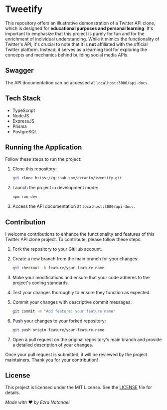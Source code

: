 # Tweetify

This repository offers an illustrative demonstration of a Twitter API clone, which is designed for **educational purposes and personal learning**. It's important to emphasize that this project is purely for fun and for the enrichment of individual understanding. While it mimics the functionality of Twitter's API, it's crucial to note that it is **not** affiliated with the official Twitter platform. Instead, it serves as a learning tool for exploring the concepts and mechanics behind building social media APIs.

## Swagger
The API documentation can be accessed at `localhost:3000/api-docs`.

## Tech Stack
- TypeScript
- NodeJS
- ExpressJS
- Prisma
- PostgreSQL

## Running the Application

Follow these steps to run the project:

1. Clone this repository:
   
    ```bash
    git clone https://github.com/ezrantn/tweetify.git
    ```
3. Launch the project in development mode:
   
    ```bash
    npm run dev
    ```
5. Access the API documentation at `localhost:3000/api-docs`.

## Contribution
I welcome contributions to enhance the functionality and features of this Twitter API clone project. To contribute, please follow these steps:

1. Fork the repository to your GitHub account.

2. Create a new branch from the main branch for your changes:
    ```bash
    git checkout -b feature/your-feature-name
    ```
3. Make your modifications and ensure that your code adheres to the project's coding standards.

4. Test your changes thoroughly to ensure they function as expected.

5. Commit your changes with descriptive commit messages:
    ```bash
    git commit -m "Add feature: your feature name"
    ```
6. Push your changes to your forked repository:
    ```bash
    git push origin feature/your-feature-name
    ```
7. Open a pull request on the original repository's main branch and provide a detailed description of your changes.

Once your pull request is submitted, it will be reviewed by the project maintainers. Thank you for your contribution!

## License
This project is licensed under the MIT License. See the [LICENSE](https://github.com/ezrantn/tweetify/blob/main/LICENSE) file for details.

*Made with ❤️ by Ezra Natanael*
